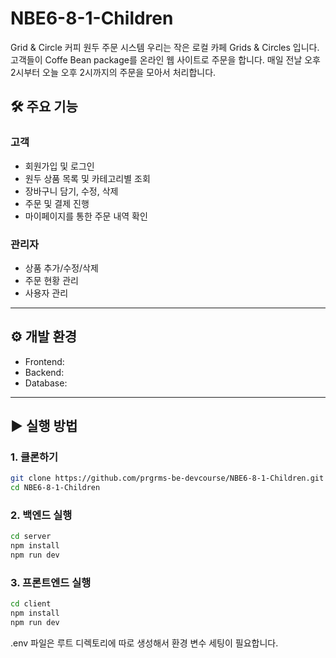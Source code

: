 # NBE6-8-1-Children
Grid &amp; Circle 커피 원두 주문 시스템
우리는 작은 로컬 카페 Grids & Circles 입니다. 고객들이 Coffe Bean package를 온라인 웹 사이트로 주문을 합니다. 매일 전날 오후 2시부터 오늘 오후 2시까지의 주문을 모아서 처리합니다.

## 🛠️ 주요 기능

### 고객
- 회원가입 및 로그인
- 원두 상품 목록 및 카테고리별 조회
- 장바구니 담기, 수정, 삭제
- 주문 및 결제 진행
- 마이페이지를 통한 주문 내역 확인

### 관리자
- 상품 추가/수정/삭제
- 주문 현황 관리
- 사용자 관리
  
---

## ⚙️ 개발 환경

- Frontend: 
- Backend: 
- Database: 

---

## ▶️ 실행 방법

### 1. 클론하기
```bash
git clone https://github.com/prgrms-be-devcourse/NBE6-8-1-Children.git
cd NBE6-8-1-Children
```
### 2. 백엔드 실행
```bash
cd server
npm install
npm run dev
```
### 3. 프론트엔드 실행
```bash
cd client
npm install
npm run dev
```
.env 파일은 루트 디렉토리에 따로 생성해서 환경 변수 세팅이 필요합니다.
